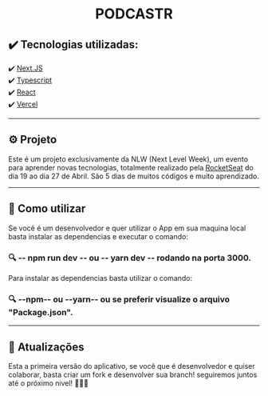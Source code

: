 <h1 align="center"> PODCASTR</h1>

## ✔️ Tecnologias utilizadas: 
✔️ [Next.JS](https://nextjs.org) <br>
✔️ [Typescript](https://www.typescriptlang.org) <br>
✔️ [React](https://pt-br.reactjs.org) <br>
✔️ [Vercel](https://vercel.com) 

<hr>

## ⚙️ Projeto

<p> Este é um projeto exclusivamente da NLW (Next Level Week), um evento para aprender novas tecnologias, totalmente realizado pela <a href="https://rocketseat.com.br"> RocketSeat</a> do dia 19 ao dia 27 de Abril. São 5 dias de muitos códigos e muito aprendizado. </p>

<hr>

## 📍 Como utilizar 

<p> Se você é um desenvolvedor e quer utilizar o App em sua maquina local basta instalar as dependencias e executar o comando: <br>
<h3> 🔍 -- npm run dev -- ou -- yarn dev -- rodando na porta 3000.</h3>

<p> Para instalar as dependencias basta utilizar o comando: <br>
<h3> 🔍 --npm-- ou --yarn-- ou se preferir visualize o arquivo "Package.json". </h3>

<hr>

## 📢 Atualizações 

<p>Esta a primeira versão do aplicativo, se você que é desenvolvedor e quiser colaborar, basta criar um fork e desenvolver sua branch! seguiremos juntos até o próximo nivel! 🚀🚀🚀 </p>